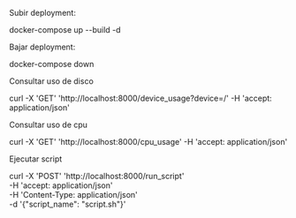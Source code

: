 Subir deployment:

docker-compose up --build -d

Bajar deployment:

docker-compose down

Consultar uso de disco

curl -X 'GET' 'http://localhost:8000/device_usage?device=/' -H 'accept: application/json'

Consultar uso de cpu

curl -X 'GET' 'http://localhost:8000/cpu_usage' -H 'accept: application/json'

Ejecutar script

curl -X 'POST' 'http://localhost:8000/run_script' \
-H 'accept: application/json' \
-H 'Content-Type: application/json' \
-d '{"script_name": "script.sh"}'
